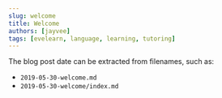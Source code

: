 ```yaml
---
slug: welcome
title: Welcome
authors: [jayvee]
tags: [evelearn, language, learning, tutoring]
---
```



The blog post date can be extracted from filenames, such as:

- `2019-05-30-welcome.md`
- `2019-05-30-welcome/index.md`
